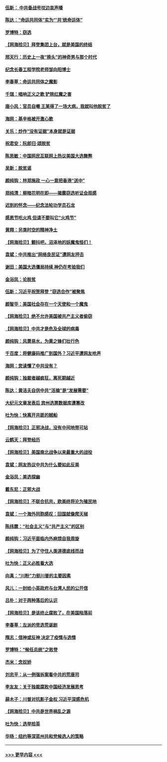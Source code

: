 #### [伍新： 中共备战号坟边哀声嚎](../pages/nsc993/n12593086.md?t=12032002) 
#### [陈达：“命运共同体”实为“‘共’统命运体”](../pages/nsc993/n12590865.md?t=12032002) 
#### [罗博特：窃选](../pages/nsc993/n12590619.md?t=12032002) 
#### [【网海拾贝】拜登集团上台，就是美国的终结](../pages/nsc993/n12589725.md?t=12032002) 
#### [邢天行：历史上一夜“换头”的神奇男与那个时代](../pages/nsc993/n12589424.md?t=12032002) 
#### [纪念长春工程学院老师邹向阳博士](../pages/nsc993/n12585390.md?t=12032002) 
#### [李春草：命运共同体之魔影](../pages/nsc993/n12585026.md?t=12032002) 
#### [千瑞：唱响正义之歌 铲除红魔之害](../pages/nsc993/n12585002.md?t=12032002) 
#### [唐小风：官员自嘲 王某得了一场大病，我就叫他脱贫了](../pages/nsc993/n12584981.md?t=12032002) 
#### [海网：基辛格被开激心歌](../pages/nsc993/n12584946.md?t=12032002) 
#### [关乐：炒作“没有证据”本身就是证据](../pages/nsc993/n12583146.md?t=12032002) 
#### [祝君安：阮郎归‧颂脱贫](../pages/nsc993/n12583119.md?t=12032002) 
#### [陈思敏：中国网民互联网上热议美国大选舞弊](../pages/nsc993/n12582845.md?t=12032002) 
#### [吴新：脱贫谣](../pages/nsc993/n12580839.md?t=12032002) 
#### [颜纯钩：林郑施政 一心一意把香港“送中”](../pages/nsc993/n12580805.md?t=12032002) 
#### [郑纯清：柳暗花明在即——揭露窃选听证会观感](../pages/nsc993/n12580795.md?t=12032002) 
#### [迟到的怀念——纪念法轮功学员石龙](../pages/nsc993/n12580245.md?t=12032002) 
#### [感恩节吃火鸡  但请不要叫它“火鸡节”](../pages/nsc993/n12580252.md?t=12032002) 
#### [黄翔：另类时空的精神净土](../pages/nsc993/n12578638.md?t=12032002) 
#### [【网海拾贝】颤抖吧，沼泽地的妖魔鬼怪们！](../pages/nsc993/n12578552.md?t=12032002) 
#### [袁斌：中共推出“网络良民证”遭网友抨击](../pages/nsc993/n12578511.md?t=12032002) 
#### [谢田：美国大选僵局持续 神仍在考验我们](../pages/nsc993/n12577432.md?t=12032002) 
#### [金浴凤：论脱贫](../pages/nsc993/n12576386.md?t=12032002) 
#### [伍新：习近平祝贺拜登 “窃选合作”被聚焦](../pages/nsc993/n12576358.md?t=12032002) 
#### [颜智华：美国社会存在一个天使和一个魔鬼](../pages/nsc993/n12574299.md?t=12032002) 
#### [【网海拾贝】绝不允许美国被共产主义者偷窃](../pages/nsc993/n12573396.md?t=12032002) 
#### [【网海拾贝】中共才是危及全球的病毒](../pages/nsc993/n12571204.md?t=12032002) 
#### [颜纯钩：风萧易水，为黄之锋们壮行色](../pages/nsc993/n12571487.md?t=12032002) 
#### [千百度：将健康码推广到国外？习近平遭网友呛声](../pages/nsc993/n12570808.md?t=12032002) 
#### [海网：您读懂了中共没有？](../pages/nsc993/n12570487.md?t=12032002) 
#### [颜纯钩：独裁者越疯狂，离死期越近](../pages/nsc993/n12569055.md?t=12032002) 
#### [陈达：黄洁夫自供中共“活摘”是“发展需要”](../pages/nsc993/n12568541.md?t=12032002) 
#### [大纪元文章发表后 宾州选票数据库遭篡改](../pages/nsc993/n12568105.md?t=12032002) 
#### [吐为快：快离开共匪的贼船](../pages/nsc993/n12568462.md?t=12032002) 
#### [【网海拾贝】正邪决战，没有中间地带可站](../pages/nsc993/n12568439.md?t=12032002) 
#### [云鹤天：拜登经历](../pages/nsc993/n12567294.md?t=12032002) 
#### [【网海拾贝】美国南北战争以来最重大的战役](../pages/nsc993/n12567247.md?t=12032002) 
#### [袁斌：网友热议中共为什么要如此反美](../pages/nsc993/n12567162.md?t=12032002) 
#### [金浴凤：美选探幽](../pages/nsc993/n12567147.md?t=12032002) 
#### [戴东尼：正邪大战](../pages/nsc993/n12567033.md?t=12032002) 
#### [【网海拾贝】不联合抗共，欧美终将沦为殖民地](../pages/nsc993/n12565068.md?t=12032002) 
#### [袁斌：一个海外同胞感叹：回国就像爬天梯](../pages/nsc993/n12564986.md?t=12032002) 
#### [陈纬霆：“社会主义”与“共产主义”的区别](../pages/nsc993/n12562417.md?t=12032002) 
#### [颜纯钩：习近平面临内外麻烦自我周旋](../pages/nsc993/n12563356.md?t=12032002) 
#### [【网海拾贝】为了守住人类道德底线而战](../pages/nsc993/n12562542.md?t=12032002) 
#### [吐为快：正义必胜看大选](../pages/nsc993/n12561967.md?t=12032002) 
#### [向真：“川粉”力挺川普的主要因素](../pages/nsc993/n12560774.md?t=12032002) 
#### [风儿：一封给小英政府与台湾人民的公开信](../pages/nsc993/n12560581.md?t=12032002) 
#### [吕朴：对于两种落后的认识](../pages/nsc993/n12560492.md?t=12032002) 
#### [【网海拾贝】是该终止腐败了，在美国陷落前](../pages/nsc993/n12559936.md?t=12032002) 
#### [李春草：左派的竞选荒诞剧](../pages/nsc993/n12558380.md?t=12032002) 
#### [隋志：信神或反神 决定了疫情与选情](../pages/nsc993/n12558255.md?t=12032002) 
#### [罗博特：“候任总统”之败登](../pages/nsc993/n12558189.md?t=12032002) 
#### [杰米：念奴娇](../pages/nsc993/n12558174.md?t=12032002) 
#### [刘忠平：从一例强拆案看中共的荒唐司](../pages/nsc993/n12558036.md?t=12032002) 
#### [李友友：关于独裁腐败中国经济发展思考](../pages/nsc993/n12558004.md?t=12032002) 
#### [薛木子：川普对抗影子金权 习近平深感危机](../pages/nsc993/n12557342.md?t=12032002) 
#### [【网海拾贝】中共是世界祸乱之源](../pages/nsc993/n12555353.md?t=12032002) 
#### [吐为快：选举拾英](../pages/nsc993/n12555041.md?t=12032002) 
#### [华旸：纽约等深蓝州共和党候选人的策略](../pages/nsc993/n12554309.md?t=12032002) 

----
#### [ >>> 更早内容 <<< ](../indexes/nsc993-earlier.md)
